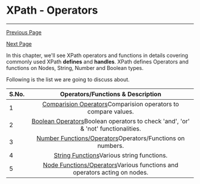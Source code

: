 # XPath - Operators

------



[ Previous Page](https://www.tutorialspoint.com/xpath/xpath_axes.htm)

[Next Page ](https://www.tutorialspoint.com/xpath/xpath_wildcard.htm)

In this chapter, we'll see XPath operators and functions in details covering commonly used XPath **defines** and **handles**. XPath defines Operators and functions on Nodes, String, Number and Boolean types.

Following is the list we are going to discuss about.

| S.No. |              Operators/Functions & Description               |
| ----- | :----------------------------------------------------------: |
| 1     | [Comparision Operators](https://www.tutorialspoint.com/xpath/xpath_comparison_operators.htm)Comparision operators to compare values. |
| 2     | [Boolean Operators](https://www.tutorialspoint.com/xpath/xpath_boolean_operators.htm)Boolean operators to check 'and', 'or' & 'not' functionalities. |
| 3     | [Number Functions/Operators](https://www.tutorialspoint.com/xpath/xpath_number_operators.htm)Operators/Functions on numbers. |
| 4     | [String Functions](https://www.tutorialspoint.com/xpath/xpath_string_functions.htm)Various string functions. |
| 5     | [Node Functions/Operators](https://www.tutorialspoint.com/xpath/xpath_node_functions.htm)Various functions and operators acting on nodes. |